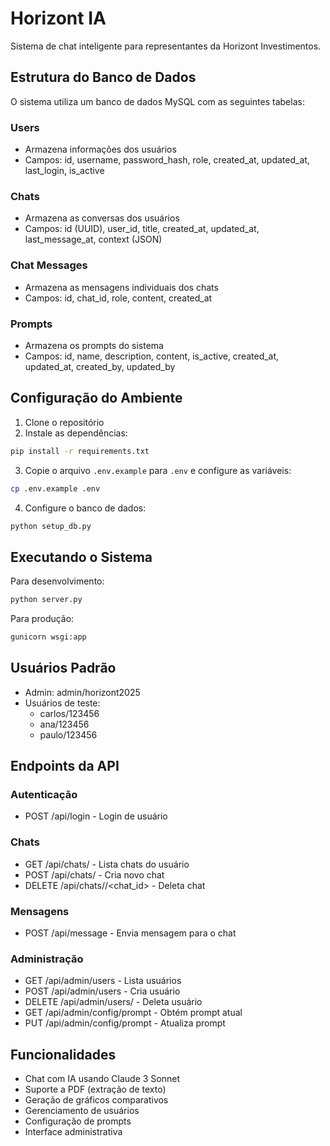 # Horizont IA

Sistema de chat inteligente para representantes da Horizont Investimentos.

## Estrutura do Banco de Dados

O sistema utiliza um banco de dados MySQL com as seguintes tabelas:

### Users
- Armazena informações dos usuários
- Campos: id, username, password_hash, role, created_at, updated_at, last_login, is_active

### Chats
- Armazena as conversas dos usuários
- Campos: id (UUID), user_id, title, created_at, updated_at, last_message_at, context (JSON)

### Chat Messages
- Armazena as mensagens individuais dos chats
- Campos: id, chat_id, role, content, created_at

### Prompts
- Armazena os prompts do sistema
- Campos: id, name, description, content, is_active, created_at, updated_at, created_by, updated_by

## Configuração do Ambiente

1. Clone o repositório
2. Instale as dependências:
```bash
pip install -r requirements.txt
```

3. Copie o arquivo `.env.example` para `.env` e configure as variáveis:
```bash
cp .env.example .env
```

4. Configure o banco de dados:
```bash
python setup_db.py
```

## Executando o Sistema

Para desenvolvimento:
```bash
python server.py
```

Para produção:
```bash
gunicorn wsgi:app
```

## Usuários Padrão

- Admin: admin/horizont2025
- Usuários de teste:
  - carlos/123456
  - ana/123456
  - paulo/123456

## Endpoints da API

### Autenticação
- POST /api/login - Login de usuário

### Chats
- GET /api/chats/<username> - Lista chats do usuário
- POST /api/chats/<username> - Cria novo chat
- DELETE /api/chats/<username>/<chat_id> - Deleta chat

### Mensagens
- POST /api/message - Envia mensagem para o chat

### Administração
- GET /api/admin/users - Lista usuários
- POST /api/admin/users - Cria usuário
- DELETE /api/admin/users/<username> - Deleta usuário
- GET /api/admin/config/prompt - Obtém prompt atual
- PUT /api/admin/config/prompt - Atualiza prompt

## Funcionalidades

- Chat com IA usando Claude 3 Sonnet
- Suporte a PDF (extração de texto)
- Geração de gráficos comparativos
- Gerenciamento de usuários
- Configuração de prompts
- Interface administrativa 